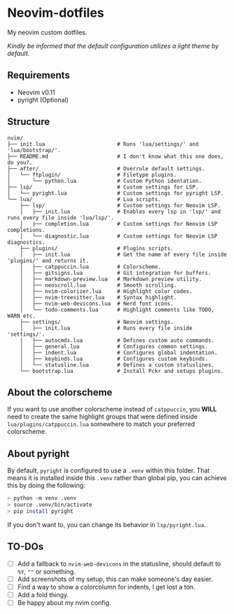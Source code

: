 # Neovim-dotfiles
My neovim custom dotfiles.

*Kindly be informed that the default configuration utilizes a light theme
 by default.*

## Requirements
- Neovim v0.11
- pyright (Optional)

## Structure
```
nvim/
├── init.lua                       # Runs 'lua/settings/' and 'lua/bootstrap/'.
├── README.md                      # I don't know what this one does, do you?.
├── after/                         # Overrule default settings.
│   └── ftplugin/                  # Filetype plugins.
│       └── python.lua             # Custom Python identation.
├── lsp/                           # Custom settings for LSP.
│   └── pyright.lua                # Custom settings for pyright LSP.
└── lua/                           # Lua scripts.
    ├── lsp/                       # Custom settings for Neovim LSP.
    │   ├── init.lua               # Enables every lsp in 'lsp/' and runs every file inside 'lua/lsp/'.
    │   ├── completion.lua         # Custom settings for Neovim LSP completions.
    │   └── diagnostic.lua         # Custom settings for Neovim LSP diagnostics.
    ├── plugins/                   # Plugins scripts.
    │   ├── init.lua               # Get the name of every file inside 'plugins/' and returns it.
    │   ├── catppuccin.lua         # Colorscheme.
    │   ├── gitsigns.lua           # Git integration for buffers.
    │   ├── markdown-preview.lua   # Markdown preview utility.
    │   ├── neoscroll.lua          # Smooth scrolling.
    │   ├── nvim-colorizer.lua     # Highlight color codes.
    │   ├── nvim-treesitter.lua    # Syntax highlight.
    │   ├── nvim-web-devicons.lua  # Nerd font icons.
    │   └── todo-comments.lua      # Highlight comments like TODO, WARN etc.
    ├── settings/                  # Neovim settings.
    │   ├── init.lua               # Runs every file inside 'settings/'.
    │   ├── autocmds.lua           # Defines custom auto commands.
    │   ├── general.lua            # Configures common settings.
    │   ├── indent.lua             # Configures global indentation.
    │   ├── keybinds.lua           # Configures custom keybinds.
    │   └── statusline.lua         # Defines a custom statuslines.
    └── bootstrap.lua              # Install Pckr and setups plugins.
```

## About the colorscheme
If you want to use another colorscheme instead of `catppuccin`, you **WILL**
 need to create the same highlight groups that were defined inside
 `lua/plugins/catppuccin.lua` somewhere to match your preferred colorscheme.

## About pyright
By default, `pyright` is configured to use a `.venv` within this folder. That
 means it is installed inside this `.venv` rather than global pip, you can
 achieve this by doing the following:
```bash
> python -m venv .venv
> source .venv/bin/activate
> pip install pyright
```
If you don't want to, you can change its behavior in `lsp/pyright.lua`.

## TO-DOs
- [ ] Add a fallback to `nvim-web-devicons` in the statusline, should default
 to `%Y`, `""` or something.
- [ ] Add screenshots of my setup, this can make someone's day easier.
- [ ] Find a way to show a colorcolumn for indents, I get lost a ton.
- [ ] Add a fold thingy.
- [ ] Be happy about my nvim config.
